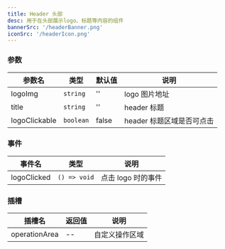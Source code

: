 ```yaml
---
title: Header 头部
desc: 用于在头部展示logo、标题等内容的组件
bannerSrc: '/headerBanner.png'
iconSrc: '/headerIcon.png'
---
```


### 参数

| 参数名        | 类型      | 默认值 | 说明                      |
| ------------- | --------- | ------ | ------------------------- |
| logoImg       | `string`  | ''     | logo 图片地址             |
| title         | `string`  | ''     | header 标题               |
| logoClickable | `boolean` | false  | header 标题区域是否可点击 |

### 事件

| 事件名      | 类型         | 说明               |
| ----------- | ------------ | ------------------ |
| logoClicked | `() => void` | 点击 logo 时的事件 |

### 插槽

| 插槽名        | 返回值 | 说明           |
| ------------- | ------ | -------------- |
| operationArea | --     | 自定义操作区域 |
